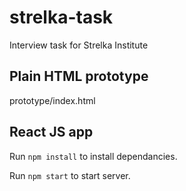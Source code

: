 # strelka-task
Interview task for Strelka Institute

## Plain HTML prototype
prototype/index.html 

## React JS app
Run `npm install` to install dependancies.

Run `npm start` to start server.
